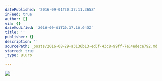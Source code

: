 ```yaml
---
datePublished: '2016-09-01T20:37:11.365Z'
inFeed: true
author: []
via: {}
dateModified: '2016-09-01T20:37:10.645Z'
title: ''
publisher: {}
description: ''
sourcePath: _posts/2016-08-29-a3136b13-ed3f-43c8-99ff-7e14edece792.md
starred: true
_type: Blurb

---
```

![](https://the-grid-user-content.s3-us-west-2.amazonaws.com/abf1a4a7-8647-4cc2-aace-68dfe4c2ee63.jpg)